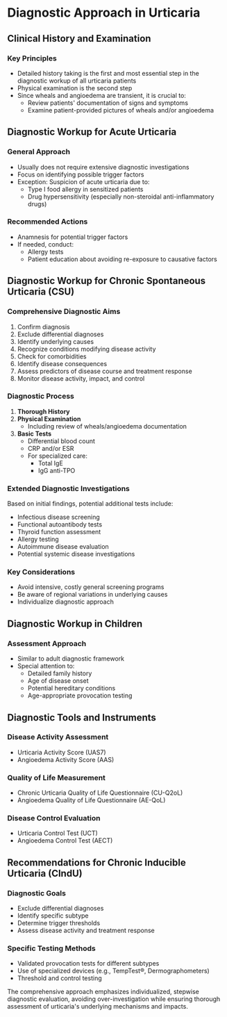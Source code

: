 # Diagnostic Approach in Urticaria

## Clinical History and Examination

### Key Principles
- Detailed history taking is the first and most essential step in the diagnostic workup of all urticaria patients
- Physical examination is the second step
- Since wheals and angioedema are transient, it is crucial to:
  - Review patients' documentation of signs and symptoms
  - Examine patient-provided pictures of wheals and/or angioedema

## Diagnostic Workup for Acute Urticaria

### General Approach
- Usually does not require extensive diagnostic investigations
- Focus on identifying possible trigger factors
- Exception: Suspicion of acute urticaria due to:
  - Type I food allergy in sensitized patients
  - Drug hypersensitivity (especially non-steroidal anti-inflammatory drugs)

### Recommended Actions
- Anamnesis for potential trigger factors
- If needed, conduct:
  - Allergy tests
  - Patient education about avoiding re-exposure to causative factors

## Diagnostic Workup for Chronic Spontaneous Urticaria (CSU)

### Comprehensive Diagnostic Aims
1. Confirm diagnosis
2. Exclude differential diagnoses
3. Identify underlying causes
4. Recognize conditions modifying disease activity
5. Check for comorbidities
6. Identify disease consequences
7. Assess predictors of disease course and treatment response
8. Monitor disease activity, impact, and control

### Diagnostic Process
1. **Thorough History**
2. **Physical Examination**
   - Including review of wheals/angioedema documentation
3. **Basic Tests**
   - Differential blood count
   - CRP and/or ESR
   - For specialized care:
     - Total IgE
     - IgG anti-TPO

### Extended Diagnostic Investigations
Based on initial findings, potential additional tests include:
- Infectious disease screening
- Functional autoantibody tests
- Thyroid function assessment
- Allergy testing
- Autoimmune disease evaluation
- Potential systemic disease investigations

### Key Considerations
- Avoid intensive, costly general screening programs
- Be aware of regional variations in underlying causes
- Individualize diagnostic approach

## Diagnostic Workup in Children

### Assessment Approach
- Similar to adult diagnostic framework
- Special attention to:
  - Detailed family history
  - Age of disease onset
  - Potential hereditary conditions
  - Age-appropriate provocation testing

## Diagnostic Tools and Instruments

### Disease Activity Assessment
- Urticaria Activity Score (UAS7)
- Angioedema Activity Score (AAS)

### Quality of Life Measurement
- Chronic Urticaria Quality of Life Questionnaire (CU-Q2oL)
- Angioedema Quality of Life Questionnaire (AE-QoL)

### Disease Control Evaluation
- Urticaria Control Test (UCT)
- Angioedema Control Test (AECT)

## Recommendations for Chronic Inducible Urticaria (CIndU)

### Diagnostic Goals
- Exclude differential diagnoses
- Identify specific subtype
- Determine trigger thresholds
- Assess disease activity and treatment response

### Specific Testing Methods
- Validated provocation tests for different subtypes
- Use of specialized devices (e.g., TempTest®, Dermographometers)
- Threshold and control testing

The comprehensive approach emphasizes individualized, stepwise diagnostic evaluation, avoiding over-investigation while ensuring thorough assessment of urticaria's underlying mechanisms and impacts.